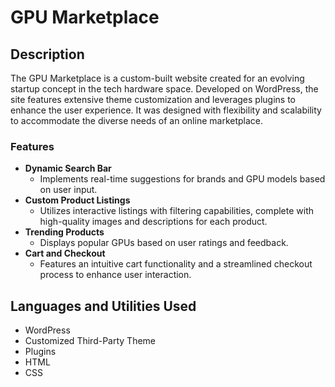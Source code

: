 # GPU Marketplace

## Description
The GPU Marketplace is a custom-built website created for an evolving startup concept in the tech hardware space. Developed on WordPress, the site features extensive theme customization and leverages plugins to enhance the user experience. It was designed with flexibility and scalability to accommodate the diverse needs of an online marketplace.

### Features
- **Dynamic Search Bar**
  - Implements real-time suggestions for brands and GPU models based on user input.
- **Custom Product Listings**
  - Utilizes interactive listings with filtering capabilities, complete with high-quality images and descriptions for each product.
- **Trending Products**
  - Displays popular GPUs based on user ratings and feedback.
- **Cart and Checkout**
  - Features an intuitive cart functionality and a streamlined checkout process to enhance user interaction.

## Languages and Utilities Used

- WordPress
- Customized Third-Party Theme
- Plugins
- HTML
- CSS
